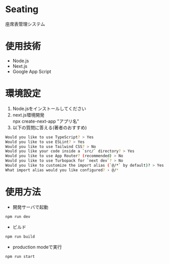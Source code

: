 # Seating
座席表管理システム

# 使用技術
* Node.js
* Next.js
* Google App Script

# 環境設定
1. Node.jsをインストールしてください
2. next.js環境開発  
npx create-next-app "アプリ名"
3. 以下の質問に答える(著者のおすすめ)  
```bash
Would you like to use TypeScript? > Yes  
Would you like to use ESLint? > Yes  
Would you like to use Tailwind CSS? > No  
Would you like your code inside a `src/` directory? > Yes  
Would you like to use App Router? (recommended) > No  
Would you like to use Turbopack for `next dev`? > No  
Would you like to customize the import alias (`@/*` by default)? > Yes  
What import alias would you like configured? › @/*
```

# 使用方法
* 開発サーバで起動
```bash
npm run dev
```
* ビルド
```bash
npm run build
```
* production modeで実行
```bash
npm run start
```